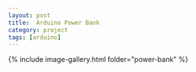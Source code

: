 ```yaml
---
layout: post
title:  Arduino Power Bank
category: project
tags: [arduino]
---
```


{% include image-gallery.html folder="power-bank" %}
